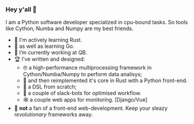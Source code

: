 ### Hey y'all 👋

I am a Python software developer specialized in cpu-bound tasks.
So tools like Cython, Numba and Numpy are my best friends.

- 🦀 I'm actively learning Rust.
- :checkered_flag: as well as learning Go.
- 👷 I’m currently working at QB.
- 🏆 I've written and designed: 
  - 🤓 a high-performance multiprocessing framework in Cython/Numba/Numpy to perform data analisys;
  - 🦀 and then reimplemented it's core in Rust with a Python front-end. 
  - 🤟 a DSL from scratch; 
  - 🤖 a couple of slack-bots for optimised workflow.
  - 🕸 a couple web apps for monitoring. [Django/Vue]
- 🤢 **not** a fan of a front-end web-development. Keep your sleazy _revolutionary_ frameworks away.
